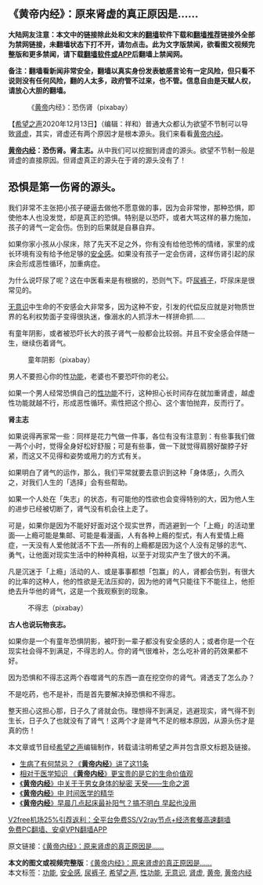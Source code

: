  <h2>《黄帝内经》：原来肾虚的真正原因是……</h2> <p class="notice"><b>大陆网友注意：本文中的链接除此处和文末的<a href="https://github.com/bannedbook/fanqiang" >翻墙</a>软件下载和<a href="https://github.com/killgcd/justmysocks/blob/master/README.md">翻墙推荐</a>链接外全部为禁网链接，未翻墙状态下打不开，请勿点击。此为文字版禁闻，欲看图文视频完整版和更多禁闻，请下载<a href="https://github.com/bannedbook/fanqiang">翻墙软件或APP</a>后翻墙上禁闻网。</p><p>备注：翻墙看新闻非常安全，翻墙以真实身份发表敏感言论有一定风险，但只看不说则没有任何风险，翻的人太多，政府管不过来，也不管。信息自由是天赋人权，请放心大胆的翻墙。</b></p>  <div class="entry"> <figure><figcaption>《<a href="https://www.bannedbook.org/bnews/tag/%E9%BB%84%E5%B8%9D/" class="st_tag internal_tag" rel="tag" title="标签 黄帝 下的日志">黄帝</a>内经》：恐伤肾（pixabay）</figcaption></figure> <p>【<span class='wp_keywordlink_affiliate'><a href="https://www.soundofhope.org" title="希望之声" target="_blank">希望之声</a></span>2020年12月13日】（编辑：祥和）普通大众都认为欲望不节制可以导致<a href="https://www.bannedbook.org/bnews/tag/%e8%82%be%e8%99%9a/" class="st_tag internal_tag" rel="tag" title="标签 肾虚 下的日志">肾虚</a>，其实，肾虚还有两个原因才是根本源头。我们来看看<span class='wp_keywordlink'><a href="https://www.bannedbook.org/forum24/topic3903.html" title="《黄帝内经》" target="_blank">黄帝内经</a></span>。</p> <p><strong><b><a href="https://www.bannedbook.org/bnews/tag/%E9%BB%84%E5%B8%9D%E5%86%85%E7%BB%8F/" class="st_tag internal_tag" rel="tag" title="标签 黄帝内经 下的日志">黄帝内经</a>：恐伤肾。肾主志。</b></strong>从中我们可以挖掘到肾虚的源头。欲望不节制一般是肾虚的直接原因。但肾虚真正的源头在于肾的源头没有了！</p> <h2>恐惧是第一伤肾的源头。</h2> <p>我们非常不主张把小孩子硬逼去做他不愿意做的事，因为会非常惨，那种恐惧，即使他本人也没发觉，却是真正的恐惧。特别是以恐吓，或者大骂这样的暴力施加，孩子的肾气一定会伤。伤到的后果就是自暴自弃。</p> <p>如果你家小孩从小尿床，除了先天不足之外，你有没有给他恐怖的情绪，家里的成长环境有没有给予他足够的<a href="https://www.bannedbook.org/bnews/tag/%E5%AE%89%E5%85%A8%E6%84%9F/" class="st_tag internal_tag" rel="tag" title="标签 安全感 下的日志">安全感</a>。如果没有孩子一定会伤肾，这样伤肾引起的尿床会形成恶性循环，加重病症。</p> <p>为什么说吓尿了呢？这在中医看来是有根据的，恐则气下。吓<a href="https://www.bannedbook.org/bnews/tag/%E5%B0%BF%E8%A3%A4%E5%AD%90/" class="st_tag internal_tag" rel="tag" title="标签 尿裤子 下的日志">尿裤子</a>，吓尿床是很常见的。</p>  <p><a href="https://www.bannedbook.org/bnews/tag/%E6%97%A0%E6%84%8F%E8%AF%86/" class="st_tag internal_tag" rel="tag" title="标签 无意识 下的日志">无意识</a>中生命的不安感会大非常多，因为这种不安，引发的代偿反应就是对物质世界的名利权势面子变得很执迷，像溺水的人抓浮木一样拼命抓……</p> <p>有童年阴影，或者被恐吓长大的孩子肾气一般都会比较弱。并且不安全感会伴随一生，继续伤着肾气。</p> <figure><figcaption>童年阴影（pixabay）</figcaption></figure> <p>男人不要担心你的性<a href="https://www.bannedbook.org/bnews/tag/%E5%8A%9F%E8%83%BD/" class="st_tag internal_tag" rel="tag" title="标签 功能 下的日志">功能</a>，老婆也不要恐吓你的老公。</p> <p>如果一个男人经常恐惧自己的<a href="https://www.bannedbook.org/bnews/tag/%E6%80%A7%E5%8A%9F%E8%83%BD/" class="st_tag internal_tag" rel="tag" title="标签 性功能 下的日志">性功能</a>不行，这种担心长时间存在就加重肾虚，越虚性功能就越不行，形成恶性循环。索性把这个担心、这个害怕抛弃，反而行了。</p> <p><strong><b>肾主志</b></strong></p>  <p>如果说得再家常一些：同样是花力气做一件事，各位有没有注意到：有些事我们做一两个小时，觉得全身好松好舒服；可是有些事，做一下就觉得肩膀好酸脖子好紧，而这又不见得和姿势或用力的方式有关。</p> <p>如果明白了肾气的运作，那么，我们平常就要去意识到这种「身体感」，久而久之，对我们人生的「选择」会有些帮助。</p> <p>如果一个人处在「失志」的状态，有可能他的性欲也会变得特别的大，因为他人生的进步已经被切断了，肾气没有机会往上走了。</p> <p>可是，如果你是因为不能好好面对这个现实世界，而逃避到一个「上瘾」的活动里面──上瘾可能是集邮、可能是看漫画，人有各种上瘾的型式，有人有爱情上瘾症，一天没有人爱他就活不下去──所有的上瘾都是因为这个人没有足够的志气、勇气，让他面对现实生活中的种种真相，以至于对现实产生了很大的不满。</p> <p>凡是沉迷于「上瘾」活动的人、或是事事都想「包赢」的人，肾都会伤到，有很大的比率的这种人，他的性欲是无法压抑的，因为他的肾气只能往下不能往上，他拒绝去升华他的肾气，这是一个我观察到的现象。</p>  <figure><figcaption>不得志（pixabay）</figcaption></figure> <p><strong><b>古人也说玩物丧志。</b></strong></p> <p>如果你是一个有童年恐惧阴影，被吓到一辈子都没有安全感的人；或者你是一个在现实社会得不到满足，不得志的人。你的肾气很难补，怎么吃补肾的药效果都不好。</p> <p>因为恐惧和不得志这两个吞噬肾气的东西一直在挖空你的肾气。肾透支了怎么办？</p> <p>不是吃药，也不是补，而是首先要解决掉恐惧和不得志。</p> <p>整天担心这担心那，日子久了肾就会伤。理想得不到满足，逃避现实，肾气得不到生长，日子久了也就没有了肾气！这两个才是肾气不足的根本原因，从源头伤才是真的伤！</p>  <p>本文章或节目经<a href="https://www.bannedbook.org/bnews/tag/%e5%b8%8c%e6%9c%9b%e4%b9%8b%e5%a3%b0/" class="st_tag internal_tag" rel="tag" title="标签 希望之声 下的日志">希望之声</a>编辑制作，转载请注明希望之声并包含原文标题及链接。</p> <ul class='op-related-articles' title='相关阅读'> <li><a href='https://www.bannedbook.org/bnews/comments/20201111/1429387.html' target='_blank'>生病了有何禁忌？《<b>黄帝内经</b>》讲了这11条</a></li> <li><a href='https://www.bannedbook.org/bnews/health/20200826/1385802.html' target='_blank'>相对于医学知识 《<b>黄帝内经</b>》更宝贵的是它的生命价值观</a></li> <li><a href='https://www.bannedbook.org/bnews/health/20200813/1379390.html' target='_blank'>《<b>黄帝内经</b>》中关于于男女身体的秘密 天癸——生命之源</a></li> <li><a href='https://www.bannedbook.org/bnews/lifebaike/20200729/1368469.html' target='_blank'>《<b>黄帝内经</b>》中 时间医学的精华</a></li> <li><a href='https://www.bannedbook.org/bnews/health/20200710/1358526.html' target='_blank'>《<b>黄帝内经</b>》早晨几点起床最补阳气？搞不明白 早起也没用</a></li> </ul> <p class="texttj"> <a href="https://www.bannedbook.org/forum23/topic22702.html" target="_blank">V2free机场25%引荐返利：全平台免费SS/V2ray节点+经济套餐高速翻墙</a><br/> <a href="https://github.com/bannedbook/fanqiang/wiki/%E7%A6%81%E9%97%BB%E7%BD%91%E5%AE%89%E5%8D%93%E7%BF%BB%E5%A2%99%E6%96%B0%E9%97%BBAPP" target="_blank">免费PC翻墙、安卓VPN翻墙APP</a></p><p>原文链接：<a class="src_link"  href="https://www.soundofhope.org/post/226476" target="_blank">《黄帝内经》：原来肾虚的真正原因是……</a></p><a name='sharetosocial'></a>       <div><b>本文的图文或视频完整版</b>：<a href='https://www.bannedbook.org/bnews/comments/20201214/1447673.html'>《黄帝内经》：原来肾虚的真正原因是……</a></div>  </div><!--END ENTRY--> <div class="postfooter"> <div>本文标签：<a href="https://www.bannedbook.org/bnews/tag/%E5%8A%9F%E8%83%BD/" rel="tag">功能</a>, <a href="https://www.bannedbook.org/bnews/tag/%E5%AE%89%E5%85%A8%E6%84%9F/" rel="tag">安全感</a>, <a href="https://www.bannedbook.org/bnews/tag/%E5%B0%BF%E8%A3%A4%E5%AD%90/" rel="tag">尿裤子</a>, <a href="https://www.bannedbook.org/bnews/tag/%e5%b8%8c%e6%9c%9b%e4%b9%8b%e5%a3%b0/" rel="tag">希望之声</a>, <a href="https://www.bannedbook.org/bnews/tag/%E6%80%A7%E5%8A%9F%E8%83%BD/" rel="tag">性功能</a>, <a href="https://www.bannedbook.org/bnews/tag/%E6%97%A0%E6%84%8F%E8%AF%86/" rel="tag">无意识</a>, <a href="https://www.bannedbook.org/bnews/tag/%e8%82%be%e8%99%9a/" rel="tag">肾虚</a>, <a href="https://www.bannedbook.org/bnews/tag/%E9%BB%84%E5%B8%9D/" rel="tag">黄帝</a>, <a href="https://www.bannedbook.org/bnews/tag/%E9%BB%84%E5%B8%9D%E5%86%85%E7%BB%8F/" rel="tag">黄帝内经</a></div>  </div><!--END POSTFOOTER--> 